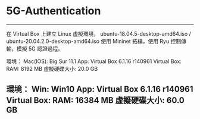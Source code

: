 # 5G-Authentication
---
在 Virtual Box 上建立 Linux 虛擬環境，
ubuntu-18.04.5-desktop-amd64.iso / ubuntu-20.04.2.0-desktop-amd64.iso
使用 Mininet 拓樸，使用 Ryu 控制傳輸，模擬 5G 認證過程。

環境：
Mac(IOS):  Big Sur 11.1
App:  Virtual Box 6.1.16 r140961
Virtual Box:
RAM:  8192 MB
虛擬硬碟大小:  20.0 GB

環境：
Win:  Win10
App:  Virtual Box 6.1.16 r140961
Virtual Box:
RAM:  16384 MB
虛擬硬碟大小:  60.0 GB
---
